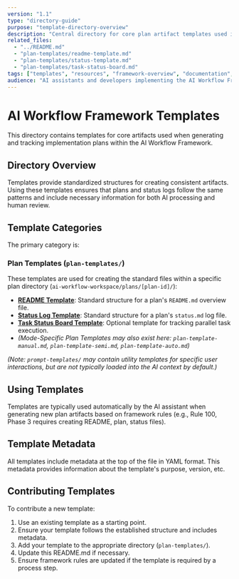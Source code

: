 ```yaml
---
version: "1.1"
type: "directory-guide"
purpose: "template-directory-overview"
description: "Central directory for core plan artifact templates used in the AI Workflow Framework."
related_files:
  - "../README.md"
  - "plan-templates/readme-template.md"
  - "plan-templates/status-template.md"
  - "plan-templates/task-status-board.md"
tags: ["templates", "resources", "framework-overview", "documentation", "plans"]
audience: "AI assistants and developers implementing the AI Workflow Framework"
---
```


# AI Workflow Framework Templates

This directory contains templates for core artifacts used when generating and tracking implementation plans within the AI Workflow Framework.

## Directory Overview

Templates provide standardized structures for creating consistent artifacts. Using these templates ensures that plans and status logs follow the same patterns and include necessary information for both AI processing and human review.

## Template Categories

The primary category is:

### Plan Templates (`plan-templates/`)

These templates are used for creating the standard files within a specific plan directory (`ai-workflow-workspace/plans/[plan-id]/`):

*   **[README Template](plan-templates/readme-template.md)**: Standard structure for a plan's `README.md` overview file.
*   **[Status Log Template](plan-templates/status-template.md)**: Standard structure for a plan's `status.md` log file.
*   **[Task Status Board Template](plan-templates/task-status-board.md)**: Optional template for tracking parallel task execution.
*   *(Mode-Specific Plan Templates may also exist here: `plan-template-manual.md`, `plan-template-semi.md`, `plan-template-auto.md`)*

*(Note: `prompt-templates/` may contain utility templates for specific user interactions, but are not typically loaded into the AI context by default.)*

## Using Templates

Templates are typically used automatically by the AI assistant when generating new plan artifacts based on framework rules (e.g., Rule 100, Phase 3 requires creating README, plan, status files).

## Template Metadata

All templates include metadata at the top of the file in YAML format. This metadata provides information about the template's purpose, version, etc.

## Contributing Templates

To contribute a new template:

1.  Use an existing template as a starting point.
2.  Ensure your template follows the established structure and includes metadata.
3.  Add your template to the appropriate directory (`plan-templates/`).
4.  Update this README.md if necessary.
5.  Ensure framework rules are updated if the template is required by a process step.

